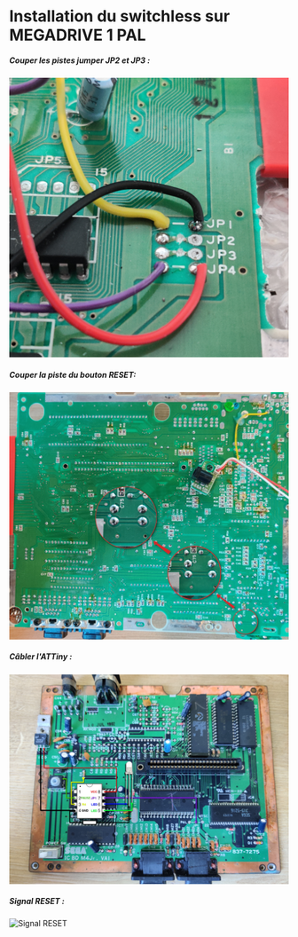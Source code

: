 # Installation du switchless sur MEGADRIVE 1 PAL

##### Couper les pistes jumper JP2 et JP3 :
![jumper JP1](INSTALL1.png)

##### Couper la piste du bouton RESET:
![piste](INSTALL2.png)

##### Câbler l'ATTiny :
![piste](INSTALL3.png)

##### Signal RESET :
![Signal RESET](INSTALL5.png)
